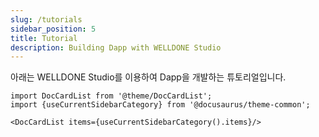 ```yaml
---
slug: /tutorials
sidebar_position: 5
title: Tutorial
description: Building Dapp with WELLDONE Studio
---
```


아래는 WELLDONE Studio를 이용하여 Dapp을 개발하는 튜토리얼입니다.

```mdx-code-block
import DocCardList from '@theme/DocCardList';
import {useCurrentSidebarCategory} from '@docusaurus/theme-common';

<DocCardList items={useCurrentSidebarCategory().items}/>
```

